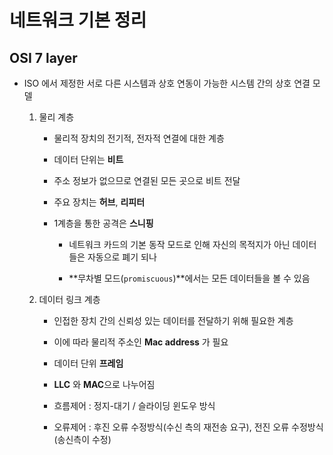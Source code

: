 # 네트워크 기본 정리

## OSI 7 layer

- ISO 에서 제정한 서로 다른 시스템과 상호 연동이 가능한 시스템 간의 상호 연결 모델

  1. 물리 계층

      - 물리적 장치의 전기적, 전자적 연결에 대한 계층
 
      - 데이터 단위는 **비트**

      - 주소 정보가 없으므로 연결된 모든 곳으로 비트 전달

      - 주요 장치는 **허브**, **리피터**

      - 1계층을 통한 공격은 **스니핑** 
        
          - 네트워크 카드의 기본 동작 모드로 인해 자신의 목적지가 아닌 데이터들은 자동으로 폐기 되나 

          - **무차별 모드(`promiscuous`)**에서는 모든 데이터들을 볼 수 있음



  2. 데이터 링크 계층


      - 인접한 장치 간의 신뢰성 있는 데이터를 전달하기 위해 필요한 계층 

      - 이에 따라 물리적 주소인 **Mac address** 가 필요

      - 데이터 단위 **프레임**

      - **LLC** 와 **MAC**으로 나누어짐

      - 흐름제어  :   정지-대기 / 슬라이딩 윈도우 방식

      - 오류제어 :  후진 오류 수정방식(수신 측의 재전송 요구), 전진 오류 수정방식(송신측이 수정)


      